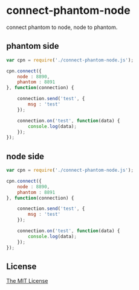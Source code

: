 # connect-phantom-node

connect phantom to node, node to phantom.

## phantom side
````js
var cpn = require('./connect-phantom-node.js');

cpn.connect({
	node : 8890,
	phantom : 8891
}, function(connection) {

	connection.send('test', {
		msg : 'test'
	});

	connection.on('test', function(data) {
		console.log(data);
	});
});
````

## node side
````js
var cpn = require('./connect-phantom-node.js');

cpn.connect({
	node : 8890,
	phantom : 8891
}, function(connection) {

	connection.send('test', {
		msg : 'test'
	});

	connection.on('test', function(data) {
		console.log(data);
	});
});
````

## License
[The MIT License](http://opensource.org/licenses/MIT)